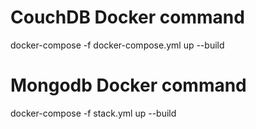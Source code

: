 # CouchDB Docker command

docker-compose -f docker-compose.yml up --build

# Mongodb Docker command

docker-compose -f stack.yml up --build